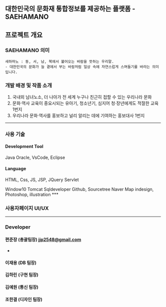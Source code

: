 ## 대한민국의 문화재 통합정보를 제공하는 플랫폼 - SAEHAMANO

## 프로젝트 개요
### SAEHAMANO 의미
```
새하마노 : 동, 서, 남, 북에서 불어오는 바람을 뜻하는 우리말.
- 대한민국의 문화가 늘 곁에서 부는 바람처럼 일상 속에 자연스럽게 스며들기를 바라는 의미입니다.
```

### 개발 배경 및 작품 소개
1. 국내외 남녀노소, 더 나아가 전 세계 누구나 친근히 접할 수 있는 우리나라 문화
2. 문화·역사 교육이 중요시되는 유아기, 청소년기, 심지어 청·장년에게도 적절한 교육 1번지
3. 우리나라 문화·역사를 홍보하고 널리 알리는 데에 기여하는 홍보대사 1번지

***

### 사용 기술
#### Development Tool <br/>
Java Oracle, VsCode, Eclipse

#### Language <br/>
  HTML, Css, JS, JSP, JQuery Servlet

<OS>
  Window10
  
<Server>
  Tomcat
  
<DBMS>
  Sqldeveloper
  
<SCM>
  Github, Sourcetree
  
<Map>
  Naver Map
  
<Graphics>
  indesign, Photoshop, illustration
***
  
### 사용자페이지 UI/UX

***

### Developer

#### 편준장 (총괄팀장) jjp2548@gmail.com
- 
#### 이재용 (DB 팀장)
#### 김하린 (구현 팀장)
#### 김예원 (통신 팀장)
#### 조한결 (디자인 팀장)
